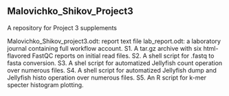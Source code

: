 ## Malovichko_Shikov_Project3
A repository for Project 3 supplements

Malovichko_Shikov_project3.odt: report text file
lab_report.odt: a laboratory journal containing full workflow account.
S1. A tar.gz archive with six html-flavored FastQC reports on initial read files.
S2. A shell script for .fastq to fasta conversion.
S3. A shel script for automatized Jellyfish count operation over numerous files.
S4. A shell script for automatized Jellyfish dump and Jellyfish histo operation over numerous files.
S5. An  R script for k-mer specter histogram plotting.
